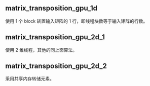 ## matrix_transposition_gpu_1d
使用 1 个 block 转置输入矩阵的 1 行，即线程块数等于输入矩阵的行数。

## matrix_transposition_gpu_2d_1
使用 2 维线程，其他的同上面算法。

## matrix_transposition_gpu_2d_2
采用共享内存转储元素。
